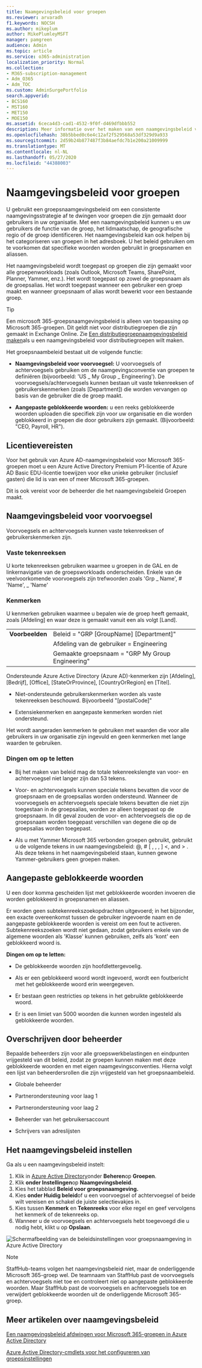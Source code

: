 ```yaml
---
title: Naamgevingsbeleid voor groepen
ms.reviewer: arvaradh
f1.keywords: NOCSH
ms.author: mikeplum
author: MikePlumleyMSFT
manager: pamgreen
audience: Admin
ms.topic: article
ms.service: o365-administration
localization_priority: Normal
ms.collection:
- M365-subscription-management
- Adm_O365
- Adm_TOC
ms.custom: AdminSurgePortfolio
search.appverid:
- BCS160
- MST160
- MET150
- MOE150
ms.assetid: 6ceca4d3-cad1-4532-9f0f-d469dfbbb552
description: Meer informatie over het maken van een naamgevingsbeleid voor Microsoft 365-groepen.
ms.openlocfilehash: 38b5bbed0c6e4c12af2f529568a53df329d9a933
ms.sourcegitcommit: 2d59b24b877487f3b84aefdc7b1e200a21009999
ms.translationtype: MT
ms.contentlocale: nl-NL
ms.lasthandoff: 05/27/2020
ms.locfileid: "44388003"
---
```

# <a name="groups-naming-policy"></a>Naamgevingsbeleid voor groepen

U gebruikt een groepsnaamgevingsbeleid om een consistente naamgevingsstrategie af te dwingen voor groepen die zijn gemaakt door gebruikers in uw organisatie. Met een naamgevingsbeleid kunnen u en uw gebruikers de functie van de groep, het lidmaatschap, de geografische regio of de groep identificeren. Het naamgevingsbeleid kan ook helpen bij het categoriseren van groepen in het adresboek. U het beleid gebruiken om te voorkomen dat specifieke woorden worden gebruikt in groepsnamen en aliassen.

Het naamgevingsbeleid wordt toegepast op groepen die zijn gemaakt voor alle groepenworkloads (zoals Outlook, Microsoft Teams, SharePoint, Planner, Yammer, enz.). Het wordt toegepast op zowel de groepsnaam als de groepsalias. Het wordt toegepast wanneer een gebruiker een groep maakt en wanneer groepsnaam of alias wordt bewerkt voor een bestaande groep.

> [!TIP]
> Een microsoft 365-groepsnaamgevingsbeleid is alleen van toepassing op Microsoft 365-groepen. Dit geldt niet voor distributiegroepen die zijn gemaakt in Exchange Online. Zie [Een distributiegroepnaamgevingsbeleid maken](https://docs.microsoft.com/exchange/recipients-in-exchange-online/manage-distribution-groups/create-group-naming-policy)als u een naamgevingsbeleid voor distributiegroepen wilt maken.

Het groepsnaambeleid bestaat uit de volgende functie:

- **Naamgevingsbeleid voor voorvoegsel:** U voorvoegsels of achtervoegsels gebruiken om de naamgevingsconventie van groepen te definiëren (bijvoorbeeld: 'US \_ My Group \_ Engineering'). De voorvoegsels/achtervoegsels kunnen bestaan uit vaste tekenreeksen of gebruikerskenmerken (zoals [Department]) die worden vervangen op basis van de gebruiker die de groep maakt.

- **Aangepaste geblokkeerde woorden:** u een reeks geblokkeerde woorden uploaden die specifiek zijn voor uw organisatie en die worden geblokkeerd in groepen die door gebruikers zijn gemaakt. (Bijvoorbeeld: "CEO, Payroll, HR").

## <a name="licensing-requirements"></a>Licentievereisten

Voor het gebruik van Azure AD-naamgevingsbeleid voor Microsoft 365-groepen moet u een Azure Active Directory Premium P1-licentie of Azure AD Basic EDU-licentie toewijzen voor elke unieke gebruiker (inclusief gasten) die lid is van een of meer Microsoft 365-groepen.

Dit is ook vereist voor de beheerder die het naamgevingsbeleid Groepen maakt.

## <a name="prefix-suffix-naming-policy"></a>Naamgevingsbeleid voor voorvoegsel

Voorvoegsels en achtervoegsels kunnen vaste tekenreeksen of gebruikerskenmerken zijn.

### <a name="fixed-strings"></a>Vaste tekenreeksen

U korte tekenreeksen gebruiken waarmee u groepen in de GAL en de linkernavigatie van de groepsworkloads onderscheiden. Enkele van de veelvoorkomende voorvoegsels zijn trefwoorden zoals 'Grp \_ Name', \# 'Name', \_ 'Name'

### <a name="attributes"></a>Kenmerken

U kenmerken gebruiken waarmee u bepalen wie de groep heeft gemaakt, zoals [Afdeling] en waar deze is gemaakt vanuit een als volgt [Land].

|||
|:-----|:-----|
|**Voorbeelden**|Beleid = "GRP [GroupName] [Department]"|
||Afdeling van de gebruiker = Engineering|
||Gemaakte groepsnaam = "GRP My Group Engineering"|

Ondersteunde Azure Active Directory (Azure AD)-kenmerken zijn [Afdeling], [Bedrijf], [Office], [StateOrProvince], [CountryOrRegion] en [Titel].

- Niet-ondersteunde gebruikerskenmerken worden als vaste tekenreeksen beschouwd. Bijvoorbeeld "[postalCode]"

- Extensiekenmerken en aangepaste kenmerken worden niet ondersteund.

Het wordt aangeraden kenmerken te gebruiken met waarden die voor alle gebruikers in uw organisatie zijn ingevuld en geen kenmerken met lange waarden te gebruiken.

### <a name="things-to-look-out-for"></a>Dingen om op te letten

- Bij het maken van beleid mag de totale tekenreekslengte van voor- en achtervoegsel niet langer zijn dan 53 tekens.

- Voor- en achtervoegsels kunnen speciale tekens bevatten die voor de groepsnaam en de groepsalias worden ondersteund. Wanneer de voorvoegsels en achtervoegsels speciale tekens bevatten die niet zijn toegestaan in de groepsalias, worden ze alleen toegepast op de groepsnaam. In dit geval zouden de voor- en achtervoegsels die op de groepsnaam worden toegepast verschillen van degene die op de groepsalias worden toegepast.

- Als u met Yammer Microsoft 365 verbonden groepen gebruikt, gebruikt u de volgende tekens in uw naamgevingsbeleid: @, \# \[ , , , \] \<, and \> . Als deze tekens in het naamgevingsbeleid staan, kunnen gewone Yammer-gebruikers geen groepen maken.

## <a name="custom-blocked-words"></a>Aangepaste geblokkeerde woorden

U een door komma gescheiden lijst met geblokkeerde woorden invoeren die worden geblokkeerd in groepsnamen en aliassen.

Er worden geen subtekenreekszoekopdrachten uitgevoerd; in het bijzonder, een exacte overeenkomst tussen de gebruiker ingevoerde naam en de aangepaste geblokkeerde woorden is vereist om een fout te activeren. Subtekenreekszoeken wordt niet gedaan, zodat gebruikers enkele van de algemene woorden als 'Klasse' kunnen gebruiken, zelfs als 'kont' een geblokkeerd woord is.

**Dingen om op te letten:**

- De geblokkeerde woorden zijn hoofdlettergevoelig.

- Als er een geblokkeerd woord wordt ingevoerd, wordt een foutbericht met het geblokkeerde woord erin weergegeven.

- Er bestaan geen restricties op tekens in het gebruikte geblokkeerde woord.

- Er is een limiet van 5000 woorden die kunnen worden ingesteld als geblokkeerde woorden.

## <a name="admin-override"></a>Overschrijven door beheerder

Bepaalde beheerders zijn voor alle groepswerkbelastingen en eindpunten vrijgesteld van dit beleid, zodat ze groepen kunnen maken met deze geblokkeerde woorden en met eigen naamgevingsconventies. Hierna volgt een lijst van beheerdersrollen die zijn vrijgesteld van het groepsnaambeleid.

- Globale beheerder

- Partnerondersteuning voor laag 1

- Partnerondersteuning voor laag 2

- Beheerder van het gebruikersaccount

- Schrijvers van adreslijsten

## <a name="how-to-set-up-the-naming-policy"></a>Het naamgevingsbeleid instellen

Ga als u een naamgevingsbeleid instelt:

1. Klik in [Azure Active Directory](https://aad.portal.azure.com)onder **Beheren**op **Groepen**.
2. Klik **onder Instellingen**op **Naamgevingsbeleid**.
3. Kies het tabblad **Beleid voor groepsnaamgeving.**
4. Kies **onder Huidig beleid**of u een voorvoegsel of achtervoegsel of beide wilt vereisen en schakel de juiste selectievakjes in.
5. Kies tussen **Kenmerk** en **Tekenreeks** voor elke regel en geef vervolgens het kenmerk of de tekenreeks op.
6. Wanneer u de voorvoegsels en achtervoegsels hebt toegevoegd die u nodig hebt, klikt u op **Opslaan**.

![Schermafbeelding van de beleidsinstellingen voor groepsnaamgeving in Azure Active Directory](../../media/groups-naming-policy-azure.png)

> [!NOTE]
> StaffHub-teams volgen het naamgevingsbeleid niet, maar de onderliggende Microsoft 365-groep wel. De teamnaam van StaffHub past de voorvoegsels en achtervoegsels niet toe en controleert niet op aangepaste geblokkeerde woorden. Maar StaffHub past de voorvoegsels en achtervoegsels toe en verwijdert geblokkeerde woorden uit de onderliggende Microsoft 365-groep.

## <a name="more-articles-on-naming-policy"></a>Meer artikelen over naamgevingsbeleid

[Een naamgevingsbeleid afdwingen voor Microsoft 365-groepen in Azure Active Directory](https://go.microsoft.com/fwlink/?linkid=868340)

[Azure Active Directory-cmdlets voor het configureren van groepsinstellingen](https://go.microsoft.com/fwlink/?linkid=868341)
